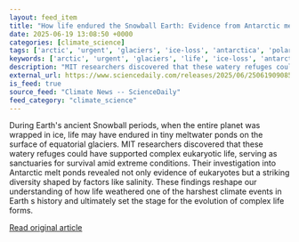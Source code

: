 ```yaml
---
layout: feed_item
title: "How life endured the Snowball Earth: Evidence from Antarctic meltwater ponds"
date: 2025-06-19 13:08:50 +0000
categories: [climate_science]
tags: ['arctic', 'urgent', 'glaciers', 'ice-loss', 'antarctica', 'polar-regions']
keywords: ['arctic', 'urgent', 'glaciers', 'life', 'ice-loss', 'antarctica', 'snowball', 'endured']
description: "MIT researchers discovered that these watery refuges could have supported complex eukaryotic life, serving as sanctuaries for survival amid extreme conditions"
external_url: https://www.sciencedaily.com/releases/2025/06/250619090850.htm
is_feed: true
source_feed: "Climate News -- ScienceDaily"
feed_category: "climate_science"
---
```


During Earth's ancient Snowball periods, when the entire planet was wrapped in ice, life may have endured in tiny meltwater ponds on the surface of equatorial glaciers. MIT researchers discovered that these watery refuges could have supported complex eukaryotic life, serving as sanctuaries for survival amid extreme conditions. Their investigation into Antarctic melt ponds revealed not only evidence of eukaryotes but a striking diversity shaped by factors like salinity. These findings reshape our understanding of how life weathered one of the harshest climate events in Earth s history and ultimately set the stage for the evolution of complex life forms.

[Read original article](https://www.sciencedaily.com/releases/2025/06/250619090850.htm)
